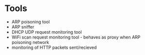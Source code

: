 
Tools
=======

* ARP poisoning tool
* ARP sniffer 
* DHCP UDP request monitoring tool 
* WiFi scan request monitoring tool - behaves as proxy when ARP poisoning network 
* monitoring of HTTP packets sent/recieved 
